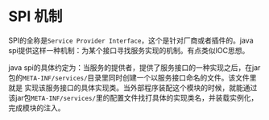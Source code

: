 # SPI 机制

SPI的全称是`Service Provider Interface`，这个是针对厂商或者插件的。java spi提供这样一种机制：为某个接口寻找服务实现的机制。有点类似IOC思想。

java spi的具体约定为：当服务的提供者，提供了服务接口的一种实现之后，在jar包的`META-INF/services/`目录里同时创建一个以服务接口命名的文件。该文件里就是
实现该服务接口的具体实现类。当外部程序装配这个模块的时候，就能通过该jar包`META-INF/services/`里的配置文件找打具体的实现类名，并装载实例化，完成模块的注入。
